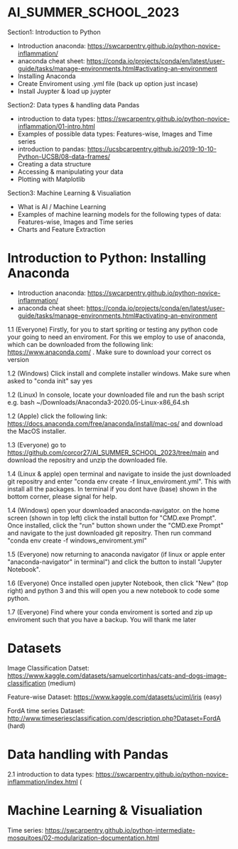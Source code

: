 # AI_SUMMER_SCHOOL_2023

Section1: Introduction to Python

- Introduction anaconda: https://swcarpentry.github.io/python-novice-inflammation/
- anaconda cheat sheet: https://conda.io/projects/conda/en/latest/user-guide/tasks/manage-environments.html#activating-an-environment
- Installing Anaconda
- Create Enviroment using .yml file (back up option just incase)
- Install Juypter & load up juypter

Section2: Data types & handling data Pandas

- introduction to data types: https://swcarpentry.github.io/python-novice-inflammation/01-intro.html
- Examples of possible data types: Features-wise, Images and Time series
- introduction to pandas: https://ucsbcarpentry.github.io/2019-10-10-Python-UCSB/08-data-frames/
- Creating a data structure
- Accessing & manipulating your data
- Plotting with Matplotlib

Section3: Machine Learning & Visualiation

- What is AI / Machine Learning
- Examples of machine learning models for the following types of data: Features-wise, Images and Time series
- Charts and Feature Extraction




# Introduction to Python: Installing Anaconda

- Introduction anaconda: https://swcarpentry.github.io/python-novice-inflammation/
- anaconda cheat sheet: https://conda.io/projects/conda/en/latest/user-guide/tasks/manage-environments.html#activating-an-environment

1.1 (Everyone) Firstly, for you to start spriting or testing any python code your going to need an enviroment. For this we employ to use of anaconda, which can be downloaded from the following link: https://www.anaconda.com/ . Make sure to download your correct os version

1.2 (Windows) Click install and complete installer windows. Make sure when asked to "conda init" say yes

1.2 (Linux) In console, locate your downloaded file and run the bash script e.g. bash ~/Downloads/Anaconda3-2020.05-Linux-x86_64.sh

1.2 (Apple) click the following link: https://docs.anaconda.com/free/anaconda/install/mac-os/ and download the MacOS installer.

1.3 (Everyone) go to https://github.com/corcor27/AI_SUMMER_SCHOOL_2023/tree/main and download the repositry and unzip the downloaded file.

1.4 (Linux & apple) open terminal and navigate to inside the just downloaded git repositry and enter "conda env create -f linux_enviroment.yml". This with install all the packages. In terminal if you dont have (base) shown in the bottom corner, please signal for help.

1.4 (Windows) open your downloaded anaconda-navigator. on the home screen (shown in top left) click the install button for "CMD.exe Prompt". Once installed, click the "run" button shown under the "CMD.exe Prompt" and navigate to the just downloaded git repositry. Then run command "conda env create -f windows_enviroment.yml"

1.5 (Everyone) now returning to anaconda navigator (if linux or apple enter "anaconda-navigator" in terminal") and click the button to install "Jupyter Notebook".

1.6 (Everyone) Once installed open jupyter Notebook, then click "New" (top right) and python 3 and this will open you a new notebook to code some python.

1.7 (Everyone) Find where your conda enviroment is sorted and zip up enviroment such that you have a backup. You will thank me later

# Datasets



Image Classification Datset: https://www.kaggle.com/datasets/samuelcortinhas/cats-and-dogs-image-classification (medium)

Feature-wise Dataset: https://www.kaggle.com/datasets/uciml/iris (easy)

FordA time series Dataset: http://www.timeseriesclassification.com/description.php?Dataset=FordA (hard)


# Data handling with Pandas

2.1 introduction to data types: https://swcarpentry.github.io/python-novice-inflammation/index.html (









# Machine Learning & Visualiation

Time series: https://swcarpentry.github.io/python-intermediate-mosquitoes/02-modularization-documentation.html

